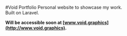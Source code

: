 #Void Portfolio
Personal website to showcase my work.  
Built on Laravel.

**Will be accessible soon at [www.void.graphics](http://www.void.graphics).**